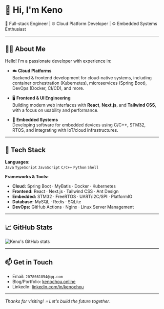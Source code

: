 # 👋 Hi, I'm Keno

🚀 Full-stack Engineer | 🌐 Cloud Platform Developer | ⚙️ Embedded Systems Enthusiast

---

## 👨‍💻 About Me

Hello! I'm a passionate developer with experience in:

- ☁️ **Cloud Platforms**  
  Backend & frontend development for cloud-native systems, including container orchestration (Kubernetes), microservices (Spring Boot), DevOps (Docker, CI/CD), and more.

- 🖥️ **Frontend & UI Engineering**  
  Building modern web interfaces with **React**, **Next.js**, and **Tailwind CSS**, with a focus on usability and performance.

- 🔧 **Embedded Systems**  
  Developing software for embedded devices using C/C++, STM32, RTOS, and integrating with IoT/cloud infrastructures.

---

## 🧰 Tech Stack

**Languages:**  
`Java` `TypeScript` `JavaScript` `C/C++` `Python` `Shell`

**Frameworks & Tools:**  
- **Cloud:** Spring Boot · MyBatis · Docker · Kubernetes  
- **Frontend:** React · Next.js · Tailwind CSS · Ant Design  
- **Embedded:** STM32 · FreeRTOS · UART/I2C/SPI · PlatformIO  
- **Database:** MySQL · Redis · SQLite  
- **DevOps:** GitHub Actions · Nginx · Linux Server Management

---

## 📈 GitHub Stats

![Keno's GitHub stats](https://github-readme-stats.vercel.app/api?username=kenochou&show_icons=true&theme=tokyonight)

---

## 📫 Get in Touch

- Email: `2078661854@qq.com`  
- Blog/Portfolio: [kenochou.online](https://kenochou.online)  
- LinkedIn: [linkedin.com/in/kenochou](https://linkedin.com/in/kenochou)

---

_Thanks for visiting! ⭐ Let's build the future together._  
